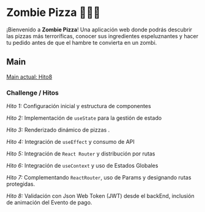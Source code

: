 # Zombie Pizza 🍕🧟‍♂️

¡Bienvenido a **Zombie Pizza**! Una aplicación web donde podrás descubrir las pizzas más terroríficas, conocer sus ingredientes espeluznantes y hacer tu pedido antes de que el hambre te convierta en un zombi.

## Main

[ Main actual: Hito8 ](https://github.com/pyro-nicolini/react-zombie) 

### Challenge / Hitos

_Hito 1:_ Configuración inicial y estructura de componentes

_Hito 2:_ Implementación de `useState` para la gestión de estado

_Hito 3:_ Renderizado dinámico de pizzas .

_Hito 4:_ Integración de `useEffect` y consumo de API

_Hito 5:_ Integración de `React Router` y distribución por rutas 

_Hito 6:_ Integración de `useContext` y uso de Estados Globales 

_Hito 7:_ Complementando `ReactRouter`, uso de Params y designando rutas protegidas.

_Hito 8:_ Validación con Json Web Token (JWT) desde el backEnd, inclusión de animación del Evento de pago.

